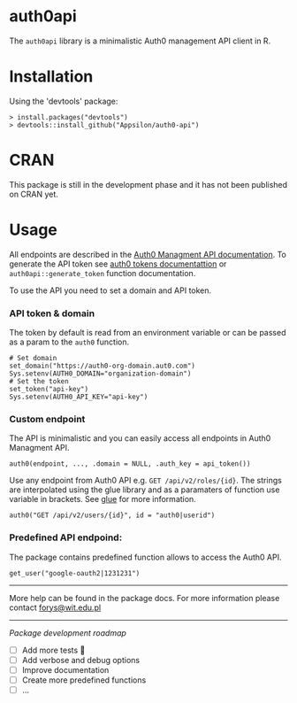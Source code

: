 # auth0api
The `auth0api` library is a minimalistic Auth0 management API client in R.


# Installation #

Using the 'devtools' package:

    > install.packages("devtools")
    > devtools::install_github("Appsilon/auth0-api")

# CRAN
This package is still in the development phase and it has not been published on CRAN yet.

# Usage
All endpoints are described in the [Auth0 Managment API documentation](https://auth0.com/docs/api/management/v2/).
To generate the API token see [auth0 tokens documentattion](https://auth0.com/docs/api/management/v2/tokens) or `auth0api::generate_token` function documentation.

To use the API you need to set a domain and API token.

### API token & domain

The token by default is read from an environment variable or can be passed as a param to the `auth0` function.
```
# Set domain
set_domain("https://auth0-org-domain.aut0.com")
Sys.setenv(AUTH0_DOMAIN="organization-domain")
# Set the token
set_token("api-key")
Sys.setenv(AUTH0_API_KEY="api-key")
```

### Custom endpoint
The API is minimalistic and you can easily access all endpoints in Auth0 Managment API.
```
auth0(endpoint, ..., .domain = NULL, .auth_key = api_token())
```
Use any endpoint from Auth0 API e.g. `GET /api/v2/roles/{id}`. The strings are interpolated using the glue library and as a paramaters of function use variable in brackets. See [glue](https://github.com/tidyverse/glue) for more information.
```
auth0("GET /api/v2/users/{id}", id = "auth0|userid")
```

### Predefined API endpoind:

The package contains predefined function allows to access the Auth0 API.
```
get_user("google-oauth2|1231231")
```

---
More help can be found in the package docs.
For more information please contact forys@wit.edu.pl

---
*Package development roadmap*

- [ ] Add more tests :rocket:
- [ ] Add verbose and debug options
- [ ] Improve documentation
- [ ] Create more predefined functions
- [ ] ...
